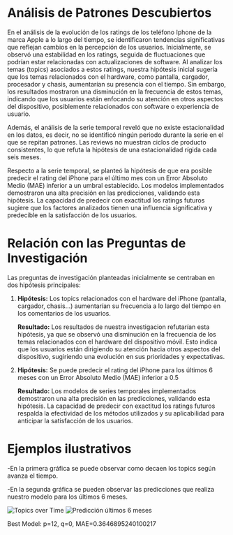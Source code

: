 # Análisis de Patrones Descubiertos


En el análisis de la evolución de los ratings de los teléfono Iphone de la marca Apple a lo largo del tiempo, se identificaron tendencias significativas que reflejan cambios en la percepción de los usuarios. Inicialmente, se observó una estabilidad en los ratings, seguida de fluctuaciones que podrían estar relacionadas con actualizaciones de software. Al analizar los temas (topics) asociados a estos ratings, nuestra hipótesis inicial sugería que los temas relacionados con el hardware, como pantalla, cargador, procesador y chasis, aumentarían su presencia con el tiempo. Sin embargo, los resultados mostraron una disminución en la frecuencia de estos temas, indicando que los usuarios están enfocando su atención en otros aspectos del dispositivo, posiblemente relacionados con software o experiencia de usuario.

Además, el análisis de la serie temporal reveló que no existe estacionalidad en los datos, es decir, no se identificó ningún periodo durante la serie en el que se repitan patrones. Las reviews no muestran ciclos de producto consistentes, lo que refuta la hipótesis de una estacionalidad rígida cada seis meses.

Respecto a la serie temporal, se planteó la hipótesis de que era posible predecir el rating del iPhone para el último mes con un Error Absoluto Medio (MAE) inferior a un umbral establecido. Los modelos implementados demostraron una alta precisión en las predicciones, validando esta hipótesis. La capacidad de predecir con exactitud los ratings futuros sugiere que los factores analizados tienen una influencia significativa y predecible en la satisfacción de los usuarios.


# Relación con las Preguntas de Investigación



Las preguntas de investigación planteadas inicialmente se centraban en dos hipótesis principales:

1. **Hipótesis:** Los topics relacionados con el hardware del iPhone (pantalla, cargador, chasis...) aumentarían su frecuencia a lo largo del tiempo en los comentarios de los usuarios.

    **Resultado:** Los resultados de nuestra investigacion refutarían esta hipótesis, ya que se observó una disminución en la frecuencia de los temas relacionados con el hardware del dispositivo móvil. Esto indica que los usuarios están dirigiendo su atención hacia otros aspectos del dispositivo, sugiriendo una evolución en sus prioridades y expectativas.

2. **Hipótesis:** Se puede predecir el rating del iPhone para los últimos 6 meses con un Error Absoluto Medio (MAE) inferior a 0.5

    **Resultado:** Los modelos de series temporales implementados demostraron una alta precisión en las predicciones, validando esta hipótesis. La capacidad de predecir con exactitud los ratings futuros respalda la efectividad de los métodos utilizados y su aplicabilidad para anticipar la satisfacción de los usuarios.


# Ejemplos ilustrativos

-En la primera gráfica se puede observar como decaen los topics según avanza el tiempo.


-En la segunda gráfica se pueden observar las predicciones que realiza nuestro modelo para los últimos 6 meses.

<image src="./Topics_over_Time.png" alt="Topics over Time">

<image src="./1.png" alt="Predicción últimos 6 meses">


Best Model: p=12, q=0, MAE=0.3646895240100217
